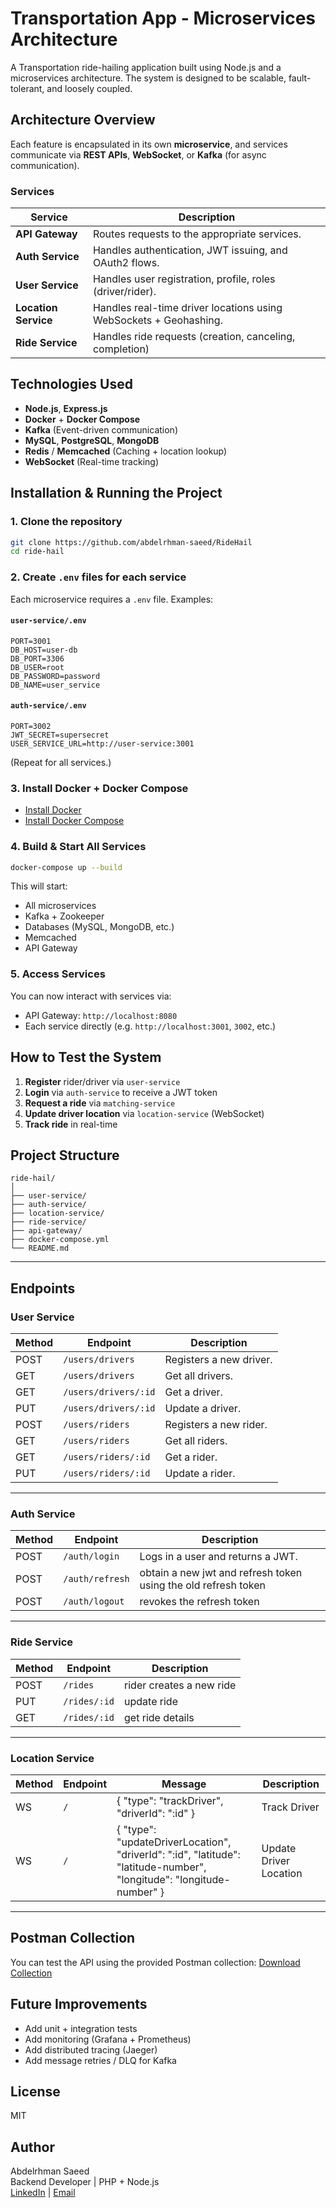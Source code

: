 # Transportation App - Microservices Architecture

A Transportation ride-hailing application built using Node.js and a microservices architecture. The system is designed to be scalable, fault-tolerant, and loosely coupled.

## Architecture Overview

Each feature is encapsulated in its own **microservice**, and services communicate via **REST APIs**, **WebSocket**, or **Kafka** (for async communication).

### Services

| Service               | Description                                                       |
|-----------------------|-------------------------------------------------------------------|
| **API Gateway**       | Routes requests to the appropriate services.                      |
| **Auth Service**      | Handles authentication, JWT issuing, and OAuth2 flows.            |
| **User Service**      | Handles user registration, profile, roles (driver/rider).         |
| **Location Service**  | Handles real-time driver locations using WebSockets + Geohashing. |
| **Ride Service**      | Handles ride requests (creation, canceling, completion)           |

## Technologies Used

- **Node.js**, **Express.js**
- **Docker** + **Docker Compose**
- **Kafka** (Event-driven communication)
- **MySQL**, **PostgreSQL**, **MongoDB**
- **Redis** / **Memcached** (Caching + location lookup)
- **WebSocket** (Real-time tracking)

## Installation & Running the Project

### 1. Clone the repository

```bash
git clone https://github.com/abdelrhman-saeed/RideHail
cd ride-hail
```

### 2. Create `.env` files for each service

Each microservice requires a `.env` file. Examples:

#### `user-service/.env`
```env
PORT=3001
DB_HOST=user-db
DB_PORT=3306
DB_USER=root
DB_PASSWORD=password
DB_NAME=user_service
```

#### `auth-service/.env`
```env
PORT=3002
JWT_SECRET=supersecret
USER_SERVICE_URL=http://user-service:3001
```

(Repeat for all services.)

### 3. Install Docker + Docker Compose

- [Install Docker](https://docs.docker.com/get-docker/)
- [Install Docker Compose](https://docs.docker.com/compose/install/)

### 4. Build & Start All Services

```bash
docker-compose up --build
```

This will start:

- All microservices
- Kafka + Zookeeper
- Databases (MySQL, MongoDB, etc.)
- Memcached
- API Gateway

### 5. Access Services

You can now interact with services via:

- API Gateway: `http://localhost:8080`
- Each service directly (e.g. `http://localhost:3001`, `3002`, etc.)

## How to Test the System

1. **Register** rider/driver via `user-service`
2. **Login** via `auth-service` to receive a JWT token
3. **Request a ride** via `matching-service`
4. **Update driver location** via `location-service` (WebSocket)
5. **Track ride** in real-time

## Project Structure

```
ride-hail/
│
├── user-service/
├── auth-service/
├── location-service/
├── ride-service/
├── api-gateway/
├── docker-compose.yml
└── README.md
```

---

## Endpoints

### User Service

| Method | Endpoint                 | Description                   |
|--------|--------------------------|-------------------------------|
| POST   | `/users/drivers`         | Registers a new driver.       |
| GET    | `/users/drivers`         | Get all drivers.              |
| GET    | `/users/drivers/:id`     | Get a driver.                 |
| PUT    | `/users/drivers/:id`     | Update a driver.              |
| POST   | `/users/riders`          | Registers a new rider.        |
| GET    | `/users/riders`          | Get all riders.               |
| GET    | `/users/riders/:id`      | Get a rider.                  |
| PUT    | `/users/riders/:id`      | Update a rider.               |

---

### Auth Service

| Method | Endpoint             | Description               |
|--------|----------------------|---------------------------|
| POST   | `/auth/login`        | Logs in a user and returns a JWT. |
| POST   | `/auth/refresh`      | obtain a new jwt and refresh token using the old refresh token |
| POST   | `/auth/logout`       | revokes the refresh token |

---

### Ride Service

| Method | Endpoint             | Description               |
|--------|----------------------|---------------------------|
| POST   | `/rides`             | rider creates a new ride  |
| PUT    | `/rides/:id`         | update ride               |
| GET    | `/rides/:id`         | get ride details          |

---


### Location Service

| Method | Endpoint | Message                                |   Description     |
|--------|----------|----------------------------------------|-------------------|
| WS     | `/`      | { "type": "trackDriver", "driverId": ":id" }               | Track Driver      |
| WS     | `/`      | { "type": "updateDriverLocation", "driverId": ":id", "latitude": "latitude-number", "longitude": "longitude-number" }  | Update Driver Location |

---

## Postman Collection

You can test the API using the provided Postman collection:
[Download Collection](./ride_hail_app_postman_collection.json)

##  Future Improvements

- Add unit + integration tests
- Add monitoring (Grafana + Prometheus)
- Add distributed tracing (Jaeger)
- Add message retries / DLQ for Kafka

## License

MIT

## Author

Abdelrhman Saeed  
Backend Developer | PHP + Node.js  
[LinkedIn](https://www.linkedin.com/in/abdelrhman-saeed-a76074216/) | [Email](mailto:abdelrhmansaeed001@gmail.com)